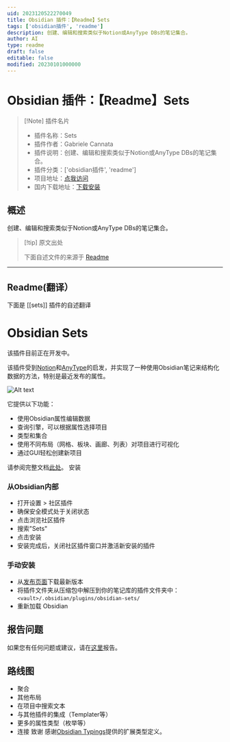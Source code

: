 ```yaml
---
uid: 2023120522270049
title: Obsidian 插件：【Readme】Sets
tags: ['obsidian插件', 'readme']
description: 创建、编辑和搜索类似于Notion或AnyType DBs的笔记集合。
author: AI
type: readme
draft: false
editable: false
modified: 20230101000000
---
```


# Obsidian 插件：【Readme】Sets

> [!Note] 插件名片
> - 插件名称：Sets
> - 插件作者：Gabriele Cannata
> - 插件说明：创建、编辑和搜索类似于Notion或AnyType DBs的笔记集合。
> - 插件分类：['obsidian插件', 'readme']
> - 项目地址：[点我访问](https://github.com/Canna71/obsidian-sets)
> - 国内下载地址：[下载安装](https://pkmer.cn/products/plugin/pluginMarket/?sets)

## 概述

创建、编辑和搜索类似于Notion或AnyType DBs的笔记集合。



> [!tip] 原文出处
> 
>下面自述文件的来源于 [Readme](https://ghproxy.net/https://raw.githubusercontent.com/Canna71/obsidian-sets/main/README.md)
> 

---

## Readme(翻译）

下面是 [[sets]] 插件的自述翻译


# Obsidian Sets

该插件目前正在开发中。

该插件受到[Notion](https://www.notion.so)和[AnyType](https://anytype.io)的启发，并实现了一种使用Obsidian笔记来结构化数据的方法，特别是最近发布的属性。

![Alt text](image.png)

它提供以下功能：
- 使用Obsidian属性编辑数据
- 查询引擎，可以根据属性选择项目
- 类型和集合
- 使用不同布局（网格、板块、画廊、列表）对项目进行可视化
- 通过GUI轻松创建新项目

请参阅完整文档[此处](docs/doc.md)。
安装
### 从Obsidian内部

- 打开设置 > 社区插件
- 确保安全模式处于关闭状态
- 点击浏览社区插件
- 搜索"Sets"
- 点击安装
- 安装完成后，关闭社区插件窗口并激活新安装的插件
### 手动安装

- 从[发布页面](https://github.com/Canna71/obsidian-sets/issues)下载最新版本
- 将插件文件夹从压缩包中解压到你的笔记库的插件文件夹中：`<vault>/.obsidian/plugins/obsidian-sets/`
- 重新加载 Obsidian
## 报告问题

如果您有任何问题或建议，请在[这里](https://github.com/Canna71/obsidian-sets/issues)报告。
## 路线图


- 聚合
- 其他布局
- 在项目中搜索文本
- 与其他插件的集成（Templater等）
- 更多的属性类型（枚举等）
- 连接
致谢
感谢[Obsidian Typings](https://github.com/Fevol/obsidian-typings)提供的扩展类型定义。



